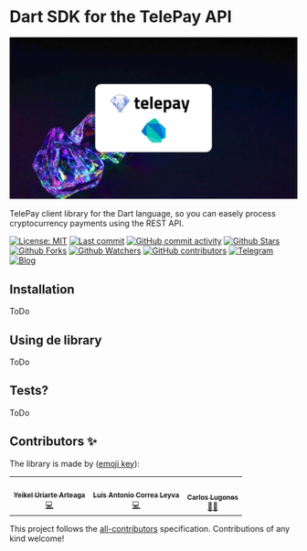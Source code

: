 # Dart SDK for the TelePay API

![TelePay Dart](https://github.com/TelePay-cash/telepay-dart/blob/main/docs/cover.jpg?raw=true)

TelePay client library for the Dart language, so you can easely process cryptocurrency payments using the REST API.

[![License: MIT](https://img.shields.io/badge/License-MIT-green.svg)](https://opensource.org/licenses/MIT)
[![Last commit](https://img.shields.io/github/last-commit/telepay-cash/telepay-dart.svg?style=flat-square)](https://github.com/telepay-cash/telepay-dart/commits)
[![GitHub commit activity](https://img.shields.io/github/commit-activity/m/telepay-cash/telepay-dart?style=flat-square)](https://github.com/telepay-cash/telepay-dart/commits)
[![Github Stars](https://img.shields.io/github/stars/telepay-cash/telepay-dart?style=flat-square&logo=github&)](https://github.com/telepay-cash/telepay-dart/stargazers)
[![Github Forks](https://img.shields.io/github/forks/telepay-cash/telepay-dart?style=flat-square&logo=github)](https://github.com/telepay-cash/telepay-dart/network/members)
[![Github Watchers](https://img.shields.io/github/watchers/telepay-cash/telepay-dart?style=flat-square&logo=github)](https://github.com/telepay-cash/telepay-dart)
[![GitHub contributors](https://img.shields.io/github/contributors/telepay-cash/telepay-dart?label=code%20contributors&style=flat-square)](https://github.com/telepay-cash/telepay-dart/graphs/contributors)
[![Telegram](https://img.shields.io/badge/Telegram-2CA5E0?style=flat-squeare&logo=telegram&logoColor=white)](https://t.me/TelePayCash)
[![Blog](https://img.shields.io/badge/RSS-FFA500?style=flat-square&logo=rss&logoColor=white)](https://blog.telepay.cash)

## Installation

ToDo

## Using de library

ToDo

## Tests?

ToDo

## Contributors ✨

The library is made by ([emoji key](https://allcontributors.org/docs/en/emoji-key)):

<!-- ALL-CONTRIBUTORS-LIST:START - Do not remove or modify this section -->
<!-- prettier-ignore-start -->
<!-- markdownlint-disable -->
<table>
  <tr>
    <td align="center"><a href="https://github.com/yeikel16"><img src="https://avatars.githubusercontent.com/u/26438532?v=4" width="100px;" alt=""/><br /><sub><b>Yeikel Uriarte Arteaga</b></sub></a><br /><a href="https://github.com/TelePay-cash/telepay-dart/commits?author=yeikel16" title="Code">💻</a></td>
    <td align="center"><a href="https://github.com/luiscib3r"><img src="https://avatars.githubusercontent.com/u/32603705?v=4" width="100px;" alt=""/><br /><sub><b>Luis Antonio Correa Leyva </b></sub></a><br /><a href="https://github.com/TelePay-cash/telepay-dart/commits?author=luiscib3r" title="Code">💻</a></td>
    <td align="center"><a href="https://lugodev.com"><img src="https://avatars.githubusercontent.com/u/18733370?v=4?s=100" width="100px;" alt=""/><br /><sub><b>Carlos Lugones</b></sub></a><br /><a href="https://github.com/telepay-cash/telepay-dart/commits?author=lugodev" title="Mentoring">🧑‍🏫</a></td>
  </tr>
</table>
<!-- markdownlint-restore -->
<!-- prettier-ignore-end -->

<!-- ALL-CONTRIBUTORS-LIST:END -->

This project follows the [all-contributors](https://github.com/all-contributors/all-contributors) specification. Contributions of any kind welcome!
